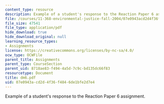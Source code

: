 ```yaml
---
content_type: resource
description: Example of a student's response to the Reaction Paper 6 assignment.
file: /courses/11-368-environmental-justice-fall-2004/07e0943acd2d4f36f4846de1bfe2d7e4_dm6.pdf
file_size: 47541
file_type: application/pdf
hide_download: true
hide_download_original: null
learning_resource_types:
- Assignments
license: https://creativecommons.org/licenses/by-nc-sa/4.0/
ocw_type: OCWFile
parent_title: Assignments
parent_type: CourseSection
parent_uid: 8718ae83-f494-4a5d-7c9c-bd135dc66f83
resourcetype: Document
title: dm6.pdf
uid: 07e0943a-cd2d-4f36-f484-6de1bfe2d7e4
---
```

Example of a student's response to the Reaction Paper 6 assignment.